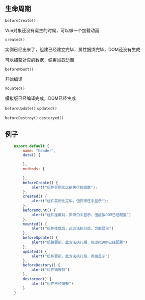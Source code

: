 ## 生命周期

``beforeCreate()``

Vue对象还没有诞生的时候，可以做一个加载动画

``created()``

实例已经出来了，组建已经建立完毕，属性捆绑完毕，DOM还没有生成

可以捕获对应的数据，结束加载动画

``beforeMount()``

开始编译

``mounted()``

模拟版已经编译完成，DOM已经生成

``beforeUpdate()``
``updated()``

``beforeDestroy()``
``destoryed()``

## 例子
```js
	export default {
		name: "header",
		data() {
		
		},
		methods: {
			
		},
		beforeCreate() {
			alert("组件实例化之前执行的函数");
		},
		created() {
			alert("组件实例化完毕，但页面还未显示");
		},
		beforeMount() {
			alert("组件挂载前，页面仍未显示，但虚拟DOM已经配置")
		},
		mounted() {
			alert("组件挂载后，此方法执行后，页面显示")
		},
		beforeUpdate() {
			alert("组建更新，此方法执行后，但虚拟DOM已经配置")
		},
		updated() {
			alert("组件更新，此方法执行后，页面显示")
		},
		beforeDestory() {
			alert("组件销毁前")
		},
		destoryed() {
			alert("组件已经销毁")
		}
	}

```







